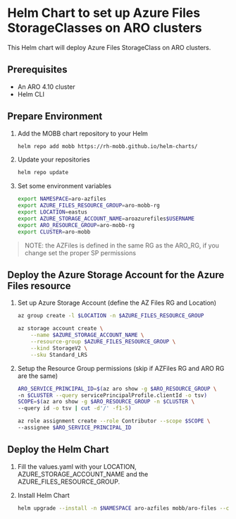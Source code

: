# Helm Chart to set up Azure Files StorageClasses on ARO clusters

This Helm chart will deploy Azure Files StorageClass on ARO clusters.

## Prerequisites

* An ARO 4.10 cluster
* Helm CLI

## Prepare Environment

1. Add the MOBB chart repository to your Helm

    ```bash
    helm repo add mobb https://rh-mobb.github.io/helm-charts/
    ```

1. Update your repositories

    ```bash
    helm repo update
    ```

1. Set some environment variables

    ```bash
    export NAMESPACE=aro-azfiles
    export AZURE_FILES_RESOURCE_GROUP=aro-mobb-rg
    export LOCATION=eastus
    export AZURE_STORAGE_ACCOUNT_NAME=aroazurefiles$USERNAME
    export ARO_RESOURCE_GROUP=aro-mobb-rg
    export CLUSTER=aro-mobb
    ```

> NOTE: the AZFiles is defined in the same RG as the ARO_RG, if you change set the proper SP permissions

## Deploy the Azure Storage Account for the Azure Files resource

1. Set up Azure Storage Account (define the AZ Files RG and Location)

    ```bash
    az group create -l $LOCATION -n $AZURE_FILES_RESOURCE_GROUP

    az storage account create \
        --name $AZURE_STORAGE_ACCOUNT_NAME \
        --resource-group $AZURE_FILES_RESOURCE_GROUP \
        --kind StorageV2 \
        --sku Standard_LRS
    ```

1. Setup the Resource Group permissions (skip if AZFiles RG and ARO RG are the same)

    ```bash
    ARO_SERVICE_PRINCIPAL_ID=$(az aro show -g $ARO_RESOURCE_GROUP \
    -n $CLUSTER --query servicePrincipalProfile.clientId -o tsv)
    SCOPE=$(az aro show -g $ARO_RESOURCE_GROUP -n $CLUSTER \
    --query id -o tsv | cut -d'/' -f1-5)

    az role assignment create --role Contributor --scope $SCOPE \
    --assignee $ARO_SERVICE_PRINCIPAL_ID
    ```

## Deploy the Helm Chart

1. Fill the values.yaml with your LOCATION, AZURE_STORAGE_ACCOUNT_NAME and the AZURE_FILES_RESOURCE_GROUP.

1. Install Helm Chart

    ```bash
    helm upgrade --install -n $NAMESPACE aro-azfiles mobb/aro-files --create-namespace
    ```


